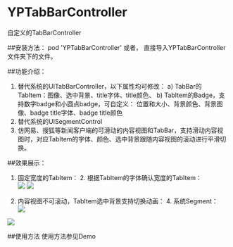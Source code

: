 # YPTabBarController
自定义的TabBarController

##安装方法：
pod 'YPTabBarController'
或者，
直接导入YPTabBarController文件夹下的文件。

##功能介绍：

1. 替代系统的UITabBarController，以下属性均可修改：
    a) TabBar的TabItem：图像、选中背景、title字体、title颜色、
    b) TabItem的Badge，支持数字badge和小圆点badge，可自定义：
        位置和大小、背景颜色、背景图像、badge title字体、badge title颜色
2. 替代系统的UISegmentControl
3. 仿网易、搜狐等新闻客户端的可滑动的内容视图和TabBar，支持滑动内容视图时，对应TabItem的字体、颜色、选中背景跟随内容视图的滚动进行平滑切换。

##效果展示：
         
1. 固定宽度的TabItem：                                 2. 根据TabItem的字体确认宽度的TabItem：<br>
![](https://github.com/yuping1989/YPTabBarController/blob/master/YPTabBarController/Demo/FixedItemWidthTab.gif) 
![](https://github.com/yuping1989/YPTabBarController/blob/master/YPTabBarController/Demo/DynamicItemWidthTab.gif)

3. 内容视图不可滚动，TabItem选中背景支持切换动画：          4. 系统Segment：<br>
![](https://github.com/yuping1989/YPTabBarController/blob/master/YPTabBarController/Demo/UnscrollTab.gif) 

![](https://github.com/yuping1989/YPTabBarController/blob/master/YPTabBarController/Demo/Segment.gif) 

##使用方法
使用方法参见Demo

